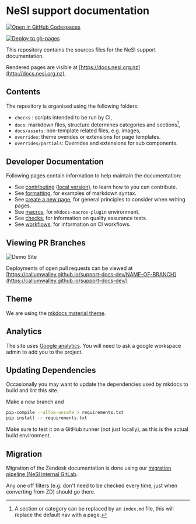 # NeSI support documentation

[![Open in GitHub Codespaces](https://github.com/codespaces/badge.svg)](https://codespaces.new/nesi/support-docs?quickstart=1)

[![Deploy to gh-pages](https://github.com/nesi/support-docs/actions/workflows/deploy.yml/badge.svg?branch=main&event=deployment_status)](https://github.com/nesi/support-docs/actions/workflows/deploy.yml)

This repository contains the sources files for the NeSI support documentation.

Rendered pages are visible at [https://docs.nesi.org.nz](http://docs.nesi.org.nz).

## Contents

The repository is organised using the following folders:

- `checks` : scripts intended to be run by CI,
- `docs`: markdown files, structure determines categories and sections[^1],
- `docs/assets`: non-template related files, e.g. images,
- `overrides`: theme overides or extensions for page templates.
- `overrides/partials`: Overrides and extensions for sub components.

[^1]: A section or category can be replaced by an `index.md` file, this will replace the default nav with a page.

## Developer Documentation

Following pages contain information to help maintain the documentation:

- See [contributing](https://nesi.github.io/support-docs/CONTRIBUTING) ([local version](docs/CONTRIBUTING.md)), to learn how to you can contribute.
- See [formatting](https://nesi.github.io/support-docs/FORMAT), for examples of markdown syntax.
- See [create a new page](https://nesi.github.io/support-docs/NEWPAGE), for general principles to consider when writing pages.
- See [macros](https://nesi.github.io/support-docs/MACROS), for `mkdocs-macros-plugin` environment.
- See [checks](checks/README.md), for information on quality assurance tests.
- See [workflows](.github/workflows/README.md), for information on CI workflows.

## Viewing PR Branches

![Demo Site](https://github.com/CallumWalley/support-docs-dev/actions/workflows/deploy.yml/badge.svg)

Deployments of open pull requests can be viewed at [https://callumwalley.github.io/support-docs-dev/NAME-OF-BRANCH](https://callumwalley.github.io/support-docs-dev/)

## Theme

We are using the [mkdocs material theme](https://squidfunk.github.io/mkdocs-material/).

## Analytics

The site uses [Google analytics](https://analytics.google.com/analytics/web/#/p424742084). You will need to ask a google workspace admin to add you to the project.

## Updating Dependencies

Occasionally you may want to update the dependencies used by mkdocs to build and lint this site.

Make a new branch and

```sh
pip-compile --allow-unsafe > requirements.txt
pip install -r requirements.txt
```

Make sure to test it on a GitHub runner (not just locally), as this is the actual build environment.

## Migration

Migration of the Zendesk documentation is done using our [migration pipeline (NeSI internal GitLab](https://git.hpcf.nesi.org.nz/cwal219/migratedocs).

Any one off filters (e.g. don't need to be checked every time, just when converting from ZD) should go there.
